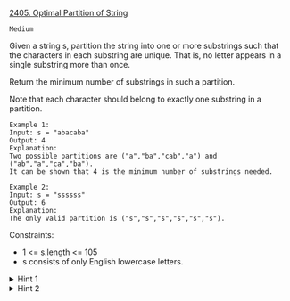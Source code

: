 [2405. Optimal Partition of String](https://leetcode.com/problems/optimal-partition-of-string/)

`Medium`

Given a string s, partition the string into one or more substrings such that the characters in each substring are unique. That is, no letter appears in a single substring more than once.

Return the minimum number of substrings in such a partition.

Note that each character should belong to exactly one substring in a partition.

```
Example 1:
Input: s = "abacaba"
Output: 4
Explanation:
Two possible partitions are ("a","ba","cab","a") and ("ab","a","ca","ba").
It can be shown that 4 is the minimum number of substrings needed.

Example 2:
Input: s = "ssssss"
Output: 6
Explanation:
The only valid partition is ("s","s","s","s","s","s").
```

Constraints:

- 1 <= s.length <= 105
- s consists of only English lowercase letters.

<details>
<summary>Hint 1</summary>

Try to come up with a greedy approach.
</details>

<details>
<summary>Hint 2</summary>

From left to right, extend every substring in the partition as much as possible.
</details>